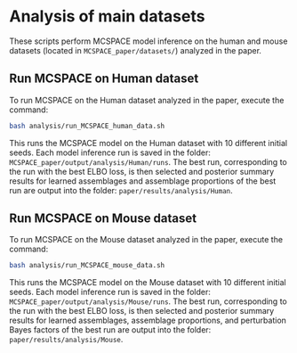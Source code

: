 # Analysis of main datasets

These scripts perform MCSPACE model inference on the human and mouse datasets (located in `MCSPACE_paper/datasets/`) analyzed in the paper.

## Run MCSPACE on Human dataset
To run MCSPACE on the Human dataset analyzed in the paper, execute the command:
```bash
bash analysis/run_MCSPACE_human_data.sh
```
This runs the MCSPACE model on the Human dataset with 10 different initial seeds. Each model inference run is saved in the folder: `MCSPACE_paper/output/analysis/Human/runs`. The best run, corresponding to the run with the best ELBO loss, is then selected and posterior summary results for learned assemblages and assemblage proportions of the best run are output into the folder: `paper/results/analysis/Human`.

## Run MCSPACE on Mouse dataset
To run MCSPACE on the Mouse dataset analyzed in the paper, execute the command:
```bash
bash analysis/run_MCSPACE_mouse_data.sh
```
This runs the MCSPACE model on the Mouse dataset with 10 different initial seeds. Each model inference run is saved in the folder: `MCSPACE_paper/output/analysis/Mouse/runs`. The best run, corresponding to the run with the best ELBO loss, is then selected and posterior summary results for learned assemblages, assemblage proportions, and perturbation Bayes factors of the best run are output into the folder: `paper/results/analysis/Mouse`.
